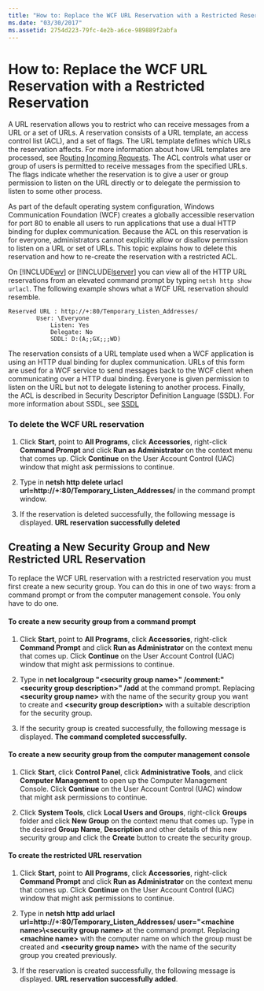 ```yaml
---
title: "How to: Replace the WCF URL Reservation with a Restricted Reservation"
ms.date: "03/30/2017"
ms.assetid: 2754d223-79fc-4e2b-a6ce-989889f2abfa
---
```

# How to: Replace the WCF URL Reservation with a Restricted Reservation
A URL reservation allows you to restrict who can receive messages from a URL or a set of URLs. A reservation consists of a URL template, an access control list (ACL), and a set of flags. The URL template defines which URLs the reservation affects. For more information about how URL templates are processed, see [Routing Incoming Requests](http://go.microsoft.com/fwlink/?LinkId=136764). The ACL controls what user or group of users is permitted to receive messages from the specified URLs. The flags indicate whether the reservation is to give a user or group permission to listen on the URL directly or to delegate the permission to listen to some other process.  
  
 As part of the default operating system configuration, Windows Communication Foundation (WCF) creates a globally accessible reservation for port 80 to enable all users to run applications that use a dual HTTP binding for duplex communication. Because the ACL on this reservation is for everyone, administrators cannot explicitly allow or disallow permission to listen on a URL or set of URLs. This topic explains how to delete this reservation and how to re-create the reservation with a restricted ACL.  
  
 On [!INCLUDE[wv](../../../../includes/wv-md.md)] or [!INCLUDE[lserver](../../../../includes/lserver-md.md)] you can view all of the HTTP URL reservations from an elevated command prompt by typing `netsh http show urlacl`.  The following example shows what a WCF URL reservation should resemble.  
  
```  
Reserved URL : http://+:80/Temporary_Listen_Addresses/  
        User: \Everyone  
            Listen: Yes  
            Delegate: No  
            SDDL: D:(A;;GX;;;WD)  
```  
  
 The reservation consists of a URL template used when a WCF application is using an HTTP dual binding for duplex communication. URLs of this form are used for a WCF service to send messages back to the WCF client when communicating over a HTTP dual binding. Everyone is given permission to listen on the URL but not to delegate listening to another process. Finally, the ACL is described in Security Descriptor Definition Language (SSDL). For more information about SSDL, see [SSDL](http://go.microsoft.com/fwlink/?LinkId=136789)  
  
### To delete the WCF URL reservation  
  
1. Click **Start**, point to **All Programs**, click **Accessories**, right-click **Command Prompt** and click **Run as Administrator** on the context menu that comes up. Click **Continue** on the User Account Control (UAC) window that might ask permissions to continue.  
  
2. Type in **netsh http delete urlacl url=http://+:80/Temporary_Listen_Addresses/** in the command prompt window.  
  
3. If the reservation is deleted successfully, the following message is displayed. **URL reservation successfully deleted**  
  
## Creating a New Security Group and New Restricted URL Reservation  
 To replace the WCF URL reservation with a restricted reservation you must first create a new security group. You can do this in one of two ways: from a command prompt or from the computer management console. You only have to do one.  
  
#### To create a new security group from a command prompt  
  
1. Click **Start**, point to **All Programs**, click **Accessories**, right-click **Command Prompt** and click **Run as Administrator** on the context menu that comes up. Click **Continue** on the User Account Control (UAC) window that might ask permissions to continue.  
  
2. Type in **net localgroup "\<security group name>" /comment:"\<security group description>" /add** at the command prompt. Replacing **\<security group name>** with the name of the security group you want to create and **\<security group description>** with a suitable description for the security group.  
  
3. If the security group is created successfully, the following message is displayed. **The command completed successfully.**  
  
#### To create a new security group from the computer management console  
  
1. Click **Start**, click **Control Panel**, click **Administrative Tools**, and click **Computer Management** to open up the Computer Management Console. Click **Continue** on the User Account Control (UAC) window that might ask permissions to continue.  
  
2. Click **System Tools**, click **Local Users and Groups**, right-click **Groups** folder and click **New Group** on the context menu that comes up. Type in the desired **Group Name**, **Description** and other details of this new security group and click the **Create** button to create the security group.  
  
#### To create the restricted URL reservation  
  
1. Click **Start**, point to **All Programs**, click **Accessories**, right-click **Command Prompt** and click **Run as Administrator** on the context menu that comes up. Click **Continue** on the User Account Control (UAC) window that might ask permissions to continue.  
  
2. Type in **netsh http add urlacl url=http://+:80/Temporary_Listen_Addresses/ user="\<machine name>\\<security group name\>** at the command prompt. Replacing **\<machine name>** with the computer name on which the group must be created and **\<security group name>** with the name of the security group you created previously.  
  
3. If the reservation is created successfully, the following message is displayed. **URL reservation successfully added**.
